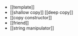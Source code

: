 - [[template]]
- [[shallow copy]] [[deep copy]]
- [[copy constructor]]
- [[friend]]
- [[string manipulator]]
